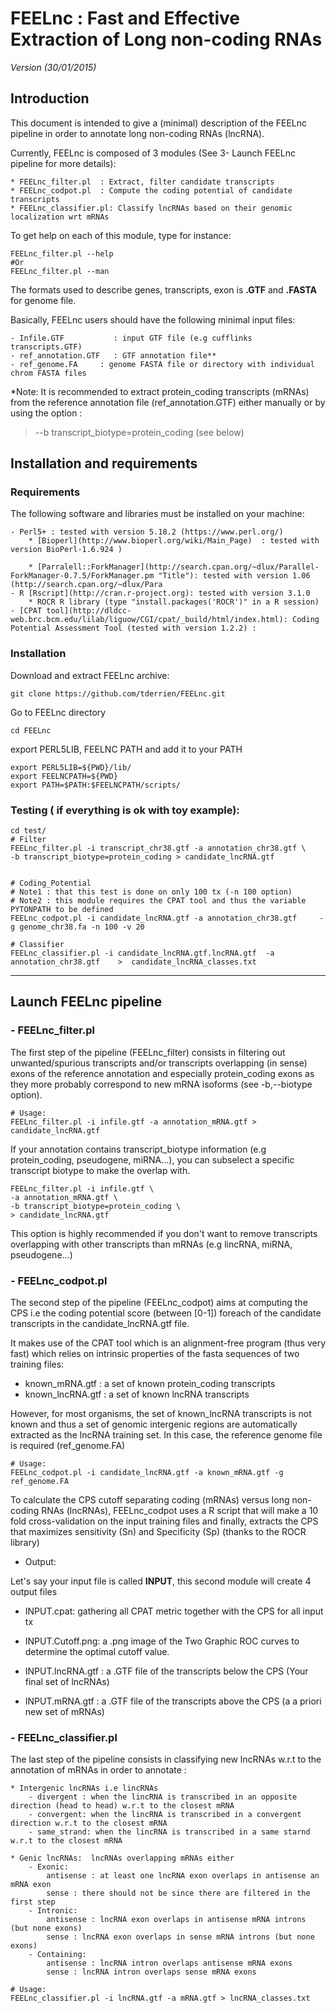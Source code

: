 # FEELnc : Fast and Effective Extraction of Long non-coding RNAs

*Version (30/01/2015)*

## Introduction

This document is intended to give a (minimal) description of the FEELnc pipeline in order to annotate long non-coding RNAs (lncRNA).

Currently, FEELnc is composed of 3 modules (See 3- Launch FEELnc pipeline for more details):

	* FEELnc_filter.pl	: Extract, filter candidate transcripts
	* FEELnc_codpot.pl	: Compute the coding potential of candidate transcripts
	* FEELnc_classifier.pl: Classify lncRNAs based on their genomic localization wrt mRNAs 


To get help on each of this module, type for instance:

	FEELnc_filter.pl --help
	#Or
    FEELnc_filter.pl --man 


The formats used to describe genes, transcripts, exon is **.GTF** and **.FASTA** for genome file. 

Basically, FEELnc users should have the following minimal input files:

	- Infile.GTF		   : input GTF file (e.g cufflinks transcripts.GTF)
	- ref_annotation.GTF   : GTF annotation file**
	- ref_genome.FA		: genome FASTA file or directory with individual chrom FASTA files


*Note: It is recommended to extract protein_coding transcripts (mRNAs) from the reference annotation file (ref_annotation.GTF) either manually or by using the option :

> --b transcript_biotype=protein_coding (see below)


## Installation and requirements

### Requirements
	
The following software and libraries must be installed on your machine:

	- Perl5+ : tested with version 5.18.2 (https://www.perl.org/)
    	* [Bioperl](http://www.bioperl.org/wiki/Main_Page)  : tested with version BioPerl-1.6.924 )
         
        * [Parralell::ForkManager](http://search.cpan.org/~dlux/Parallel-ForkManager-0.7.5/ForkManager.pm "Title"): tested with version 1.06 (http://search.cpan.org/~dlux/Para
    - R [Rscript](http://cran.r-project.org): tested with version 3.1.0 
    	* ROCR R library (type "install.packages('ROCR')" in a R session)
	- [CPAT tool](http://dldcc-web.brc.bcm.edu/lilab/liguow/CGI/cpat/_build/html/index.html): Coding Potential Assessment Tool (tested with version 1.2.2) : 


### Installation

Download and extract FEELnc archive:

	git clone https://github.com/tderrien/FEELnc.git

Go to FEELnc directory

	cd FEELnc

export PERL5LIB, FEELNC PATH and add it to your PATH

	export PERL5LIB=${PWD}/lib/
	export FEELNCPATH=${PWD}
	export PATH=$PATH:$FEELNCPATH/scripts/

### Testing ( if everything is ok with toy example):

	cd test/
	# Filter
	FEELnc_filter.pl -i transcript_chr38.gtf -a annotation_chr38.gtf \
    -b transcript_biotype=protein_coding > candidate_lncRNA.gtf


	# Coding_Potential
    # Note1 : that this test is done on only 100 tx (-n 100 option)
	# Note2 : this module requires the CPAT tool and thus the variable PYTONPATH to be defined
	FEELnc_codpot.pl -i candidate_lncRNA.gtf -a annotation_chr38.gtf     -g genome_chr38.fa -n 100 -v 20
    
    # Classifier
	FEELnc_classifier.pl -i candidate_lncRNA.gtf.lncRNA.gtf  -a annotation_chr38.gtf    >  candidate_lncRNA_classes.txt


-------------------------
## Launch FEELnc pipeline

### - FEELnc_filter.pl

The first step of the pipeline (FEELnc_filter) consists in filtering out unwanted/spurious transcripts and/or transcripts overlapping (in sense) exons of the reference annotation 
and especially protein_coding exons as they more probably correspond to new mRNA isoforms (see -b,--biotype option).

	# Usage:
    FEELnc_filter.pl -i infile.gtf -a annotation_mRNA.gtf > candidate_lncRNA.gtf


If your annotation contains transcript_biotype information (e.g protein_coding, pseudogene, miRNA...), you can subselect a specific transcript biotype to make the overlap with.

    FEELnc_filter.pl -i infile.gtf \
	-a annotation_mRNA.gtf \
	-b transcript_biotype=protein_coding \
	> candidate_lncRNA.gtf

This option is highly recommended if you don't want to remove transcripts 
overlapping with other transcripts than mRNAs (e.g lincRNA, miRNA, pseudogene...)



### - FEELnc_codpot.pl

The second step of the pipeline (FEELnc_codpot) aims at computing the CPS i.e the coding potential score (between [0-1]) foreach of the candidate transcripts in the candidate_lncRNA.gtf file.

It makes use of the CPAT tool which is an alignment-free program (thus very fast) which relies on  intrinsic properties of the fasta sequences of  two training files:
	
 - known_mRNA.gtf   : a set of known protein_coding transcripts
 - known_lncRNA.gtf : a set of known lncRNA transcripts

However, for most organisms, the set of known_lncRNA transcripts is not known and thus 
a set of genomic intergenic regions are automatically extracted as the lncRNA training set. 
In this case, the reference genome file is required (ref_genome.FA)

	# Usage:
    FEELnc_codpot.pl -i candidate_lncRNA.gtf -a known_mRNA.gtf -g ref_genome.FA 

To calculate the CPS cutoff separating coding (mRNAs) versus long non-coding RNAs (lncRNAs), 
FEELnc_codpot uses a R script that will make a 10 fold cross-validation on the input training files and finally,  extracts the CPS that maximizes sensitivity (Sn) and Specificity (Sp) (thanks to the ROCR library)

* Output:

Let's say your input file is called **INPUT**, this second module will create 4 output files 
 
 - INPUT.cpat: gathering all CPAT metric together with the CPS for all input tx
 
 - INPUT.Cutoff.png: a .png image of the Two Graphic ROC curves to determine the optimal cutoff value.
 
 - INPUT.lncRNA.gtf : a .GTF file of the transcripts below the CPS (Your final set of lncRNAs)

 - INPUT.mRNA.gtf : a .GTF file of the transcripts above the CPS (a a priori new set of mRNAs)


### - FEELnc_classifier.pl

The last step of the pipeline consists in classifying new lncRNAs w.r.t to the annotation of mRNAs in order to annotate :

	* Intergenic lncRNAs i.e lincRNAs
		- divergent : when the lincRNA is transcribed in an opposite direction (head to head) w.r.t to the closest mRNA
		- convergent: when the lincRNA is transcribed in a convergent direction w.r.t to the closest mRNA
		- same_strand: when the lincRNA is transcribed in a same starnd w.r.t to the closest mRNA

	* Genic lncRNAs:  lncRNAs overlapping mRNAs either
		- Exonic:
			antisense : at least one lncRNA exon overlaps in antisense an mRNA exon
			sense : there should not be since there are filtered in the first step
		- Intronic:
			antisense : lncRNA exon overlaps in antisense mRNA introns (but none exons)
			sense : lncRNA exon overlaps in sense mRNA introns (but none exons)
		- Containing:
			antisense : lncRNA intron overlaps antisense mRNA exons
			sense : lncRNA intron overlaps sense mRNA exons

	# Usage:
    FEELnc_classifier.pl -i lncRNA.gtf -a mRNA.gtf > lncRNA_classes.txt

